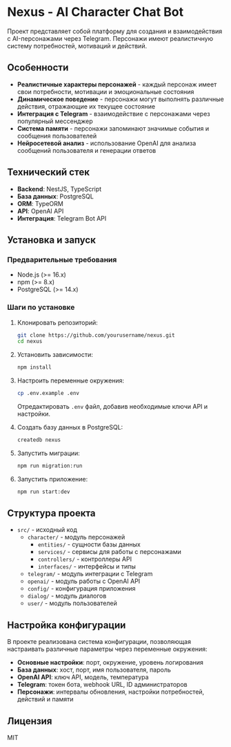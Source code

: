 # Nexus - AI Character Chat Bot

Проект представляет собой платформу для создания и взаимодействия с AI-персонажами через Telegram. Персонажи имеют реалистичную систему потребностей, мотиваций и действий.

## Особенности

- **Реалистичные характеры персонажей** - каждый персонаж имеет свои потребности, мотивации и эмоциональные состояния
- **Динамическое поведение** - персонажи могут выполнять различные действия, отражающие их текущее состояние
- **Интеграция с Telegram** - взаимодействие с персонажами через популярный мессенджер
- **Система памяти** - персонажи запоминают значимые события и сообщения пользователей
- **Нейросетевой анализ** - использование OpenAI для анализа сообщений пользователя и генерации ответов

## Технический стек

- **Backend**: NestJS, TypeScript
- **База данных**: PostgreSQL
- **ORM**: TypeORM
- **API**: OpenAI API
- **Интеграция**: Telegram Bot API

## Установка и запуск

### Предварительные требования

- Node.js (>= 16.x)
- npm (>= 8.x)
- PostgreSQL (>= 14.x)

### Шаги по установке

1. Клонировать репозиторий:
   ```bash
   git clone https://github.com/yourusername/nexus.git
   cd nexus
   ```

2. Установить зависимости:
   ```bash
   npm install
   ```

3. Настроить переменные окружения:
   ```bash
   cp .env.example .env
   ```
   Отредактировать `.env` файл, добавив необходимые ключи API и настройки.

4. Создать базу данных в PostgreSQL:
   ```bash
   createdb nexus
   ```

5. Запустить миграции:
   ```bash
   npm run migration:run
   ```

6. Запустить приложение:
   ```bash
   npm run start:dev
   ```

## Структура проекта

- `src/` - исходный код
  - `character/` - модуль персонажей
    - `entities/` - сущности базы данных
    - `services/` - сервисы для работы с персонажами
    - `controllers/` - контроллеры API
    - `interfaces/` - интерфейсы и типы
  - `telegram/` - модуль интеграции с Telegram
  - `openai/` - модуль работы с OpenAI API
  - `config/` - конфигурация приложения
  - `dialog/` - модуль диалогов
  - `user/` - модуль пользователей

## Настройка конфигурации

В проекте реализована система конфигурации, позволяющая настраивать различные параметры через переменные окружения:

- **Основные настройки**: порт, окружение, уровень логирования
- **База данных**: хост, порт, имя пользователя, пароль
- **OpenAI API**: ключ API, модель, температура
- **Telegram**: токен бота, webhook URL, ID администраторов
- **Персонажи**: интервалы обновления, настройки потребностей, действий и памяти

## Лицензия

MIT

